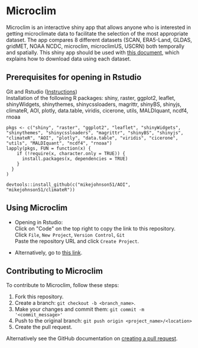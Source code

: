 # Microclim

Microclim is an interactive shiny app that allows anyone who is interested in getting microclimate data to facilitate the selection of the most appropriate dataset.
The app compares 8 different datasets (SCAN, ERA5-Land, GLDAS, gridMET, NOAA NCDC, microclim, microclimUS, USCRN) both temporally and spatially.
This shiny app should be used with [this document](https://bookdown.org/connect/#/apps/6271/access), which explains how to download data using each dataset.

## Prerequisites for opening in Rstudio
Git and Rstudio ([Instructions](https://resources.github.com/whitepapers/github-and-rstudio/))  
Installation of the following R packages: shiny, raster, ggplot2, leaflet, shinyWidgets, shinythemes, shinycssloaders, magrittr, shinyBS, shinyjs, climateR, AOI, plotly, data.table, viridis, cicerone, utils, MALDIquant, ncdf4, rnoaa 

```
pkgs <- c("shiny", "raster", "ggplot2", "leaflet", "shinyWidgets", "shinythemes", "shinycssloaders", "magrittr", "shinyBS", "shinyjs", "climateR", "AOI", "plotly", "data.table", "viridis", "cicerone", "utils", "MALDIquant", "ncdf4", "rnoaa")
lapply(pkgs, FUN = function(x) {
    if (!require(x, character.only = TRUE)) {
      install.packages(x, dependencies = TRUE)
    }
  }
)

devtools::install_github(c("mikejohnson51/AOI", "mikejohnson51/climateR"))
```

## Using Microclim
* Opening in Rstudio:  
Click on "Code" on the top right to copy the link to this repository.  
Click ```File```, ```New Project```, ```Version Control```, ```Git```  
Paste the repository URL and click ```Create Project```.

* Alternatively, go to [this link](https://map.trenchproject.com/RShiny_Microclim/).

## Contributing to Microclim
<!--- If your README is long or you have some specific process or steps you want contributors to follow, consider creating a separate CONTRIBUTING.md file--->
To contribute to Microclim, follow these steps:

1. Fork this repository.
2. Create a branch: `git checkout -b <branch_name>`.
3. Make your changes and commit them: `git commit -m '<commit_message>'`
4. Push to the original branch: `git push origin <project_name>/<location>`
5. Create the pull request.

Alternatively see the GitHub documentation on [creating a pull request](https://help.github.com/en/github/collaborating-with-issues-and-pull-requests/creating-a-pull-request).

